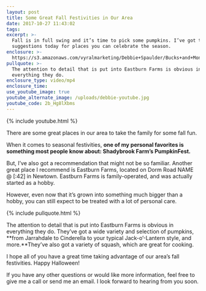 ```yaml
---
layout: post
title: Some Great Fall Festivities in Our Area
date: 2017-10-27 11:43:02
tags:
excerpt: >-
  Fall is in full swing and it’s time to pick some pumpkins. I’ve got two
  suggestions today for places you can celebrate the season.
enclosure: >-
  https://s3.amazonaws.com/vyralmarketing/Debbie+Spaulder/Bucks+and+Montgomery+County+Real+Estate-+Some+Great+Fall+Festivities+in+Our+Area.mp4
pullquote: >-
  The attention to detail that is put into Eastburn Farms is obvious in
  everything they do.
enclosure_type: video/mp4
enclosure_time:
use_youtube_image: true
youtube_alternate_image: /uploads/debbie-youtube.jpg
youtube_code: 2b_Hg8lXbms
---
```



{% include youtube.html %}

There are some great places in our area to take the family for some fall fun.

When it comes to seasonal festivities, **one of my personal favorites is something most people know about: Shadybrook Farm’s PumpkinFest.**

But, I’ve also got a recommendation that might not be so familiar. Another great place I recommend is Eastburn Farms, located on Dorm Road NAME @ [:42] in Newtown. Eastburn Farms is family-operated, and was actually started as a hobby.

However, even now that it’s grown into something much bigger than a hobby, you can still expect to be treated with a lot of personal care.

{% include pullquote.html %}

The attention to detail that is put into Eastburn Farms is obvious in everything they do. They’ve got a wide variety and selection of pumpkins, **from Jarrahdale to Cinderella to your typical Jack-o’-Lantern style, and more.**They’ve also got a variety of squash, which are great for cooking.

I hope all of you have a great time taking advantage of our area’s fall festivities. Happy Halloween!

If you have any other questions or would like more information, feel free to give me a call or send me an email. I look forward to hearing from you soon.